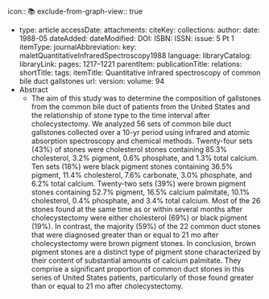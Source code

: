 icon:: 📚
exclude-from-graph-view:: true

- type: article
  accessDate: 
  attachments: 
  citeKey: 
  collections: 
  author: 
  date: 1988-05
  dateAdded: 
  dateModified: 
  DOI: 
  ISBN: 
  ISSN: 
  issue: 5 Pt 1
  itemType: 
  journalAbbreviation: 
  key: maletQuantitativeInfraredSpectroscopy1988
  language: 
  libraryCatalog: 
  libraryLink: 
  pages: 1217–1221
  parentItem: 
  publicationTitle: 
  relations: 
  shortTitle: 
  tags: 
  itemTitle: Quantitative infrared spectroscopy of common bile duct gallstones
  url: 
  version: 
  volume: 94
- Abstract
	- The aim of this study was to determine the composition of gallstones from the common bile duct of patients from the United States and the relationship of stone type to the time interval after cholecystectomy. We analyzed 56 sets of common bile duct gallstones collected over a 10-yr period using infrared and atomic absorption spectroscopy and chemical methods. Twenty-four sets (43%) of stones were cholesterol stones containing 85.3% cholesterol, 3.2% pigment, 0.6% phosphate, and 1.3% total calcium. Ten sets (18%) were black pigment stones containing 36.5% pigment, 11.4% cholesterol, 7.6% carbonate, 3.0% phosphate, and 6.2% total calcium. Twenty-two sets (39%) were brown pigment stones containing 52.7% pigment, 16.5% calcium palmitate, 10.1% cholesterol, 0.4% phosphate, and 3.4% total calcium. Most of the 26 stones found at the same time as or within several months after cholecystectomy were either cholesterol (69%) or black pigment (19%). In contrast, the majority (59%) of the 22 common duct stones that were diagnosed greater than or equal to 21 mo after cholecystectomy were brown pigment stones. In conclusion, brown pigment stones are a distinct type of pigment stone characterized by their content of substantial amounts of calcium palmitate. They comprise a significant proportion of common duct stones in this series of United States patients, particularly of those found greater than or equal to 21 mo after cholecystectomy.
